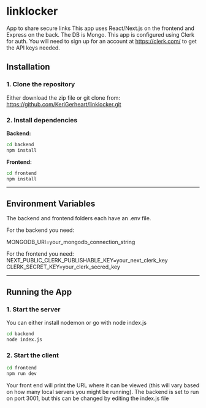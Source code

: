 # linklocker

App to share secure links
This app uses React/Next.js on the frontend and Express on the back. The DB is Mongo.
This app is configured using Clerk for auth. You will need to sign up for an account at https://clerk.com/ to get the API keys needed.

## Installation

### 1. Clone the repository

Either download the zip file or git clone from: https://github.com/KeriGerheart/linklocker.git

### 2. Install dependencies

**Backend:**

```bash
cd backend
npm install
```

**Frontend:**

```bash
cd frontend
npm install
```

---

## Environment Variables

The backend and frontend folders each have an .env file.

For the backend you need:

MONGODB_URI=your_mongodb_connection_string

For the frontend you need:
NEXT_PUBLIC_CLERK_PUBLISHABLE_KEY=your_next_clerk_key
CLERK_SECRET_KEY=your_clerk_secred_key

---

## Running the App

### 1. Start the server

You can either install nodemon or go with node index.js

```bash
cd backend
node index.js
```

### 2. Start the client

```bash
cd frontend
npm run dev
```

Your front end will print the URL where it can be viewed (this will vary based on how many local servers you might be running).
The backend is set to run on port 3001, but this can be changed by editing the index.js file
